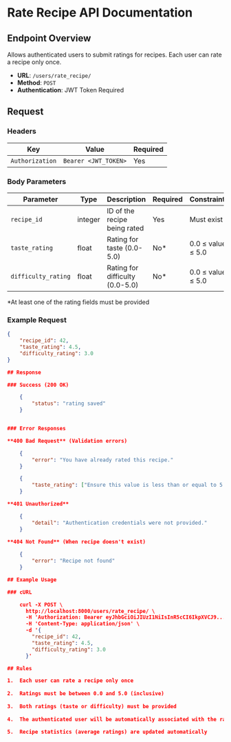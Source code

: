 # Rate Recipe API Documentation

## Endpoint Overview
Allows authenticated users to submit ratings for recipes. Each user can rate a recipe only once.

- **URL**: `/users/rate_recipe/`
- **Method**: `POST`
- **Authentication**: JWT Token Required

## Request

### Headers
| Key | Value | Required |
|-----|-------|----------|
| `Authorization` | `Bearer <JWT_TOKEN>` | Yes |

### Body Parameters
| Parameter | Type | Description | Required | Constraints |
|-----------|------|-------------|----------|-------------|
| `recipe_id` | integer | ID of the recipe being rated | Yes | Must exist |
| `taste_rating` | float | Rating for taste (0.0-5.0) | No* | 0.0 ≤ value ≤ 5.0 |
| `difficulty_rating` | float | Rating for difficulty (0.0-5.0) | No* | 0.0 ≤ value ≤ 5.0 |

*At least one of the rating fields must be provided

### Example Request
```json
{
    "recipe_id": 42,
    "taste_rating": 4.5,
    "difficulty_rating": 3.0
}

## Response

### Success (200 OK)

    {
        "status": "rating saved"
    }


### Error Responses

**400 Bad Request** (Validation errors)

    {
        "error": "You have already rated this recipe."
    }

    {
        "taste_rating": ["Ensure this value is less than or equal to 5.0."]
    }

**401 Unauthorized**

    {
        "detail": "Authentication credentials were not provided."
    }
    
**404 Not Found** (When recipe doesn't exist)

    {
        "error": "Recipe not found"
    }

## Example Usage

### cURL

    curl -X POST \
      http://localhost:8000/users/rate_recipe/ \
      -H 'Authorization: Bearer eyJhbGciOiJIUzI1NiIsInR5cCI6IkpXVCJ9...' \
      -H 'Content-Type: application/json' \
      -d '{
        "recipe_id": 42,
        "taste_rating": 4.5,
        "difficulty_rating": 3.0
      }'

## Rules

1.  Each user can rate a recipe only once
    
2.  Ratings must be between 0.0 and 5.0 (inclusive)
    
3.  Both ratings (taste or difficulty) must be provided
    
4.  The authenticated user will be automatically associated with the rating
    
5.  Recipe statistics (average ratings) are updated automatically

